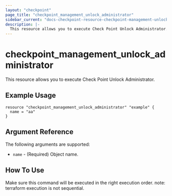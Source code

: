 ```yaml
---
layout: "checkpoint"
page_title: "checkpoint_management_unlock_administrator"
sidebar_current: "docs-checkpoint-resource-checkpoint-management-unlock-administrator"
description: |-
  This resource allows you to execute Check Point Unlock Administrator.
---
```


# checkpoint_management_unlock_administrator

This resource allows you to execute Check Point Unlock Administrator.

## Example Usage


```hcl
resource "checkpoint_management_unlock_administrator" "example" {
  name = "aa"
}
```

## Argument Reference

The following arguments are supported:

* `name` - (Required) Object name. 


## How To Use
Make sure this command will be executed in the right execution order. 
note: terraform execution is not sequential.  

